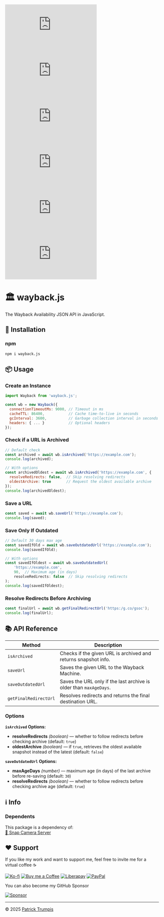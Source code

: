 [![GitHub License](https://img.shields.io/github/license/ptrumpis/wayback.js)](https://github.com/ptrumpis/wayback.js?tab=MIT-1-ov-file#readme)
[![GitHub Release Date](https://img.shields.io/github/release-date/ptrumpis/wayback.js)](https://github.com/ptrumpis/wayback.js/releases/latest)
[![GitHub Release](https://img.shields.io/github/v/release/ptrumpis/wayback.js)](https://github.com/ptrumpis/wayback.js/releases/latest)
[![GitHub Commits](https://img.shields.io/github/commit-activity/t/ptrumpis/wayback.js)](https://github.com/ptrumpis/wayback.js/commits)
[![GitHub stars](https://img.shields.io/github/stars/ptrumpis/wayback.js?style=flat)](https://github.com/ptrumpis/wayback.js/stargazers) 
[![GitHub forks](https://img.shields.io/github/forks/ptrumpis/wayback.js?style=flat)](https://github.com/ptrumpis/wayback.js/forks)

# 🏛️ wayback.js
The Wayback Availability JSON API in JavaScript.

## 🚀 Installation
### npm
```shell
npm i wayback.js
```

## 📦 Usage
### Create an Instance
```js
import Wayback from 'wayback.js';

const wb = new Wayback({
  connectionTimeoutMs: 9000, // Timeout in ms
  cacheTTL: 86400,           // Cache time-to-live in seconds
  gcInterval: 3600,          // Garbage collection interval in seconds
  headers: { ... }           // Optional headers
});
```

### Check if a URL is Archived
```js
// Default check
const archived = await wb.isArchived('https://example.com');
console.log(archived);

// With options
const archivedOldest = await wb.isArchived('https://example.com', {
  resolveRedirects: false,  // Skip resolving redirects
  oldestArchive: true       // Request the oldest available archive
});
console.log(archivedOldest);
```

### Save a URL
```js
const saved = await wb.saveUrl('https://example.com');
console.log(saved);
```

### Save Only If Outdated
```js
// Default 30 days max age
const savedIfOld = await wb.saveOutdatedUrl('https://example.com');
console.log(savedIfOld);

// With options
const savedIfOldest = await wb.saveOutdatedUrl(
    'https://example.com',
    90,  // Maximum age (in days)
    resolveRedirects: false  // Skip resolving redirects
);
console.log(savedIfOldest);
```

### Resolve Redirects Before Archiving
```js
const finalUrl = await wb.getFinalRedirectUrl('https:/g.co/gsoc');
console.log(finalUrl);
```

## 📚 API Reference
| Method                         | Description                                                        |
| ------------------------------ | ------------------------------------------------------------------ |
| `isArchived`                   | Checks if the given URL is archived and returns snapshot info.     |
| `saveUrl`                      | Saves the given URL to the Wayback Machine.                        |
| `saveOutdatedUrl`              | Saves the URL only if the last archive is older than `maxAgeDays`. |
| `getFinalRedirectUrl`          | Resolves redirects and returns the final destination URL.          |

### Options
**`isArchived` Options:**
* **resolveRedirects** *(boolean)* — whether to follow redirects before checking archive (default: `true`)
* **oldestArchive** *(boolean)* — if `true`, retrieves the oldest available snapshot instead of the latest (default: `false`)

**`saveOutdatedUrl` Options:**
* **maxAgeDays** *(number)* — maximum age (in days) of the last archive before re-saving (default: `30`)
* **resolveRedirects** *(boolean)* — whether to follow redirects before checking archive age (default: `true`)


## ℹ️ Info
### Dependents
This package is a dependency of:  
[👻 Snap Camera Server](https://github.com/ptrumpis/snap-camera-server)

## ❤️ Support
If you like my work and want to support me, feel free to invite me for a virtual coffee ☕  

[![Ko-fi](https://img.shields.io/badge/Ko--fi-F16061?style=for-the-badge&logo=ko-fi&logoColor=white)](https://ko-fi.com/ptrumpis)
[![Buy me a Coffee](https://img.shields.io/badge/Buy_Me_A_Coffee-FFDD00?style=for-the-badge&logo=buy-me-a-coffee&logoColor=black)](https://www.buymeacoffee.com/ptrumpis)
[![Liberapay](https://img.shields.io/badge/Liberapay-F6C915?style=for-the-badge&logo=liberapay&logoColor=black)](https://liberapay.com/ptrumpis/)
[![PayPal](https://img.shields.io/badge/PayPal-00457C?style=for-the-badge&logo=paypal&logoColor=white)](https://www.paypal.com/donate/?hosted_button_id=D2T92FVZAE65L)

You can also become my GitHub Sponsor  

[![Sponsor](https://img.shields.io/badge/sponsor-30363D?style=for-the-badge&logo=GitHub-Sponsors&logoColor=#white)](https://github.com/sponsors/ptrumpis)

---

© 2025 [Patrick Trumpis](https://github.com/ptrumpis)
